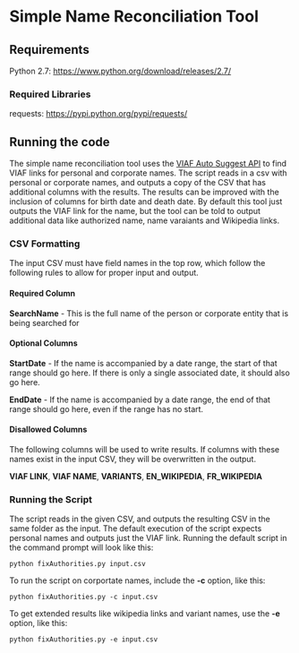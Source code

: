 # Simple Name Reconciliation Tool
## Requirements
Python 2.7: https://www.python.org/download/releases/2.7/

### Required Libraries
requests: https://pypi.python.org/pypi/requests/

## Running the code
The simple name reconciliation tool uses the [VIAF Auto Suggest API](https://platform.worldcat.org/api-explorer/apis/VIAF/AuthorityCluster/AutoSuggest) to find VIAF links for personal and corporate names. The script reads in a csv with personal or corporate names, and outputs a copy of the CSV that has additional columns with the results. The results can be improved with the inclusion of columns for birth date and death date. By default this tool just outputs the VIAF link for the name, but the tool can be told to output additional data like authorized name, name varaiants and Wikipedia links.

### CSV Formatting
The input CSV must have field names in the top row, which follow the following rules to allow for proper input and output.
#### Required Column
**SearchName** - This is the full name of the person or corporate entity that is being searched for
#### Optional Columns
**StartDate** - If the name is accompanied by a date range, the start of that range should go here. If there is only a single associated date, it should also go here.

**EndDate** - If the name is accompanied by a date range, the end of that range should go here, even if the range has no start.
#### Disallowed Columns
The following columns will be used to write results. If columns with these names exist in the input CSV, they will be overwritten in the output.

**VIAF LINK**, **VIAF NAME**, **VARIANTS**, **EN_WIKIPEDIA**, **FR_WIKIPEDIA**

### Running the Script
The script reads in the given CSV, and outputs the resulting CSV in the same folder as the input. The default execution of the script expects personal names and outputs just the VIAF link. Running the default script in the command prompt will look like this:
```
python fixAuthorities.py input.csv
```
To run the script on corportate names, include the **-c** option, like this:
```
python fixAuthorities.py -c input.csv
```
To get extended results like wikipedia links and variant names, use the **-e** option, like this:
```
python fixAuthorities.py -e input.csv
```
